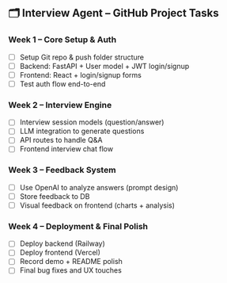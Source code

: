 ## 🗂️ Interview Agent – GitHub Project Tasks

### Week 1 – Core Setup & Auth

- [ ] Setup Git repo & push folder structure
- [ ] Backend: FastAPI + User model + JWT login/signup
- [ ] Frontend: React + login/signup forms
- [ ] Test auth flow end-to-end

### Week 2 – Interview Engine

- [ ] Interview session models (question/answer)
- [ ] LLM integration to generate questions
- [ ] API routes to handle Q&A
- [ ] Frontend interview chat flow

### Week 3 – Feedback System

- [ ] Use OpenAI to analyze answers (prompt design)
- [ ] Store feedback to DB
- [ ] Visual feedback on frontend (charts + analysis)

### Week 4 – Deployment & Final Polish

- [ ] Deploy backend (Railway)
- [ ] Deploy frontend (Vercel)
- [ ] Record demo + README polish
- [ ] Final bug fixes and UX touches
